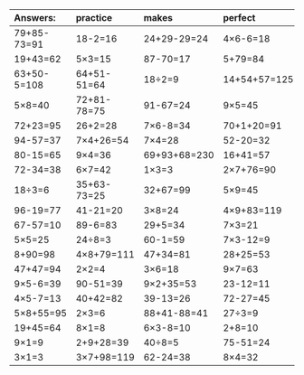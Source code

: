 | Answers: | practice | makes | perfect | ! |
| :--- | :--- | :--- | :--- | :--- |
| 79+85-73=91 | 18-2=16 | 24+29-29=24 | 4×6-6=18 | 6×4=24 | 
| 19+43=62 | 5×3=15 | 87-70=17 | 5+79=84 | 4×5+69=89 | 
| 63+50-5=108 | 64+51-51=64 | 18÷2=9 | 14+54+57=125 | 8×2=16 | 
| 5×8=40 | 72+81-78=75 | 91-67=24 | 9×5=45 | 28÷7=4 | 
| 72+23=95 | 26+2=28 | 7×6-8=34 | 70+1+20=91 | 2×5=10 | 
| 94-57=37 | 7×4+26=54 | 7×4=28 | 52-20=32 | 95-2=93 | 
| 80-15=65 | 9×4=36 | 69+93+68=230 | 16+41=57 | 41+31-41=31 | 
| 72-34=38 | 6×7=42 | 1×3=3 | 2×7+76=90 | 95-6=89 | 
| 18÷3=6 | 35+63-73=25 | 32+67=99 | 5×9=45 | 16÷2=8 | 
| 96-19=77 | 41-21=20 | 3×8=24 | 4×9+83=119 | 74+7=81 | 
| 67-57=10 | 89-6=83 | 29+5=34 | 7×3=21 | 20÷5=4 | 
| 5×5=25 | 24÷8=3 | 60-1=59 | 7×3-12=9 | 12+75=87 | 
| 8+90=98 | 4×8+79=111 | 47+34=81 | 28+25=53 | 7×5=35 | 
| 47+47=94 | 2×2=4 | 3×6=18 | 9×7=63 | 70-42=28 | 
| 9×5-6=39 | 90-51=39 | 9×2+35=53 | 23-12=11 | 24÷6=4 | 
| 4×5-7=13 | 40+42=82 | 39-13=26 | 72-27=45 | 74-58=16 | 
| 5×8+55=95 | 2×3=6 | 88+41-88=41 | 27÷3=9 | 47-24=23 | 
| 19+45=64 | 8×1=8 | 6×3-8=10 | 2+8=10 | 14÷7=2 | 
| 9×1=9 | 2+9+28=39 | 40÷8=5 | 75-51=24 | 4×6=24 | 
| 3×1=3 | 3×7+98=119 | 62-24=38 | 8×4=32 | 51+92+58=201 | 
